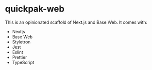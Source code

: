 # quickpak-web

This is an opinionated scaffold of Next.js and Base Web. It comes with:

- Nextjs
- Base Web
- Styletron
- Jest
- Eslint
- Prettier
- TypeScript
